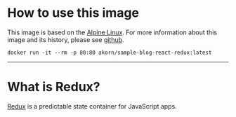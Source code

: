 # How to use this image

This image is based on the [Alpine Linux](https://alpinelinux.org). For more information about this image and its history, please see [github](https://github.com/akornatskyy/sample-blog-react-redux).

```
docker run -it --rm -p 80:80 akorn/sample-blog-react-redux:latest
```

---

# What is Redux?

[Redux](http://redux.js.org/) is a predictable state container for JavaScript apps.
